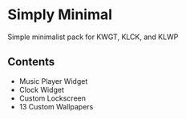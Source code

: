 # Simply Minimal
Simple minimalist pack for KWGT, KLCK, and KLWP

## Contents

 - Music Player Widget
 - Clock Widget
 - Custom Lockscreen
 - 13 Custom Wallpapers
